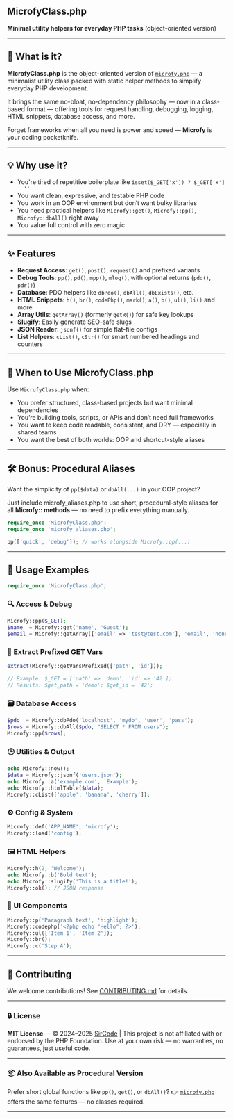 ## MicrofyClass.php

**Minimal utility helpers for everyday PHP tasks** (object-oriented version)

---

## 🧰 What is it?

**MicrofyClass.php** is the object-oriented version of [`microfy.php`](https://github.com/sircode/microfy.php) — a minimalist utility class packed with static helper methods to simplify everyday PHP development.

It brings the same no-bloat, no-dependency philosophy — now in a class-based format — offering tools for request handling, debugging, logging, HTML snippets, database access, and more.

Forget frameworks when all you need is power and speed — **Microfy** is your coding pocketknife.

---

## 💡 Why use it?

* You're tired of repetitive boilerplate like `isset($_GET['x']) ? $_GET['x'] : ''`
* You want clean, expressive, and testable PHP code
* You work in an OOP environment but don’t want bulky libraries
* You need practical helpers like `Microfy::get()`, `Microfy::pp()`, `Microfy::dbAll()` right away
* You value full control with zero magic

---

## ✨ Features

* **Request Access**: `get()`, `post()`, `request()` and prefixed variants
* **Debug Tools**: `pp()`, `pd()`, `mpp()`, `mlog()`, with optional returns (`pdd()`, `pdr()`)
* **Database**: PDO helpers like `dbPdo()`, `dbAll()`, `dbExists()`, etc.
* **HTML Snippets**: `h()`, `br()`, `codePhp()`, `mark()`, `a()`, `b()`, `ul()`, `li()` and more
* **Array Utils**: `getArray()` (formerly `getR()`) for safe key lookups
* **Slugify**: Easily generate SEO-safe slugs
* **JSON Reader**: `jsonf()` for simple flat-file configs
* **List Helpers**: `cList()`, `cStr()` for smart numbered headings and counters

---

## 📌 When to Use MicrofyClass.php

Use `MicrofyClass.php` when:

* You prefer structured, class-based projects but want minimal dependencies
* You’re building tools, scripts, or APIs and don’t need full frameworks
* You want to keep code readable, consistent, and DRY — especially in shared teams
* You want the best of both worlds: OOP and shortcut-style aliases

---

## 🛠 Bonus: Procedural Aliases

Want the simplicity of `pp($data)` or `dbAll(...)` in your OOP project?

Just include microfy_aliases.php to use short, procedural-style aliases for all **Microfy:: methods** — no need to prefix everything manually.

```php
require_once 'MicrofyClass.php';
require_once 'microfy_aliases.php';

pp(['quick', 'debug']); // works alongside Microfy::pp(...)
```



---

## 🚀 Usage Examples

```php
require_once 'MicrofyClass.php';
```

### 🔍 Access & Debug

```php
Microfy::pp($_GET);
$name  = Microfy::get('name', 'Guest');
$email = Microfy::getArray(['email' => 'test@test.com'], 'email', 'none');
```

### 🎯 Extract Prefixed GET Vars

```php
extract(Microfy::getVarsPrefixed(['path', 'id']));

// Example: $_GET = ['path' => 'demo', 'id' => '42'];
// Results: $get_path = 'demo'; $get_id = '42';
```

### 🗃️ Database Access

```php
$pdo  = Microfy::dbPdo('localhost', 'mydb', 'user', 'pass');
$rows = Microfy::dbAll($pdo, "SELECT * FROM users");
Microfy::pp($rows);
```

### 🕒 Utilities & Output

```php
echo Microfy::now();
$data = Microfy::jsonf('users.json');
echo Microfy::a('example.com', 'Example');
echo Microfy::htmlTable($data);
Microfy::cList(['apple', 'banana', 'cherry']);
```

### ⚙️ Config & System

```php
Microfy::def('APP_NAME', 'microfy');
Microfy::load('config');
```

### 🖼️ HTML Helpers

```php
Microfy::h(2, 'Welcome');
echo Microfy::b('Bold text');
echo Microfy::slugify('This is a title!');
Microfy::ok(); // JSON response
```

### 📝 UI Components

```php
Microfy::p('Paragraph text', 'highlight');
Microfy::codephp('<?php echo "Hello"; ?>');
Microfy::ul(['Item 1', 'Item 2']);
Microfy::br();
Microfy::c('Step A');
```

---

## 🤝 Contributing

We welcome contributions! See [CONTRIBUTING.md](CONTRIBUTING.md) for details.

---

### 🔒 License

**MIT License** — © 2024–2025 [SirCode](https://itnb.com/) |
This project is not affiliated with or endorsed by the PHP Foundation.
Use at your own risk — no warranties, no guarantees, just useful code.

---

### 📦 Also Available as Procedural Version

Prefer short global functions like `pp()`, `get()`, or `dbAll()`?
👉 [`microfy.php`](https://github.com/sircode/microfy.php) offers the same features — no classes required.


---

